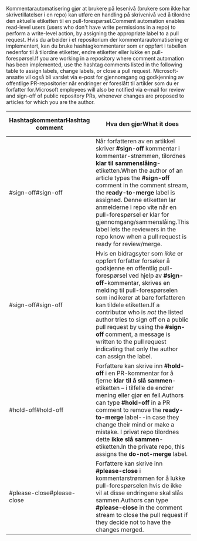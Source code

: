 <span data-ttu-id="67408-101">Kommentarautomatisering gjør at brukere på lesenivå (brukere som ikke har skrivetillatelser i en repo) kan utføre en handling på skrivenivå ved å tilordne den aktuelle etiketten til en pull-forespørsel.</span><span class="sxs-lookup"><span data-stu-id="67408-101">Comment automation enables read-level users (users who don't have write permissions in a repo) to perform a write-level action, by assigning the appropriate label to a pull request.</span></span> <span data-ttu-id="67408-102">Hvis du arbeider i et repositorium der kommentarautomatisering er implementert, kan du bruke hashtagkommentarer som er oppført i tabellen nedenfor til å tilordne etiketter, endre etiketter eller lukke en pull-forespørsel.</span><span class="sxs-lookup"><span data-stu-id="67408-102">If you are working in a repository where comment automation has been implemented, use the hashtag comments listed in the following table to assign labels, change labels, or close a pull request.</span></span> <span data-ttu-id="67408-103">Microsoft-ansatte vil også bli varslet via e-post for gjennomgang og godkjenning av offentlige PR-repositorier når endringer er foreslått til artikler som du er forfatter for.</span><span class="sxs-lookup"><span data-stu-id="67408-103">Microsoft employees will also be notified via e-mail for review and sign-off of public repository PRs, whenever changes are proposed to articles for which you are the author.</span></span>


| <span data-ttu-id="67408-104">Hashtagkommentar</span><span class="sxs-lookup"><span data-stu-id="67408-104">Hashtag comment</span></span> | <span data-ttu-id="67408-105">Hva den gjør</span><span class="sxs-lookup"><span data-stu-id="67408-105">What it does</span></span> | <span data-ttu-id="67408-106">Repo-tilgjengelighet</span><span class="sxs-lookup"><span data-stu-id="67408-106">Repo availability</span></span> |
| --- | --- | --- |
| <span data-ttu-id="67408-107">#sign-off</span><span class="sxs-lookup"><span data-stu-id="67408-107">#sign-off</span></span> |<span data-ttu-id="67408-108">Når forfatteren av en artikkel skriver **#sign-off** kommentar i kommentar-strømmen, tilordnes **klar til sammenslåing**-etiketten.</span><span class="sxs-lookup"><span data-stu-id="67408-108">When the author of an article types the **#sign-off** comment in the comment stream, the **ready-to-merge** label is assigned.</span></span> <span data-ttu-id="67408-109">Denne etiketten lar anmelderne i repo vite når en pull-forespørsel er klar for gjennomgang/sammenslåing.</span><span class="sxs-lookup"><span data-stu-id="67408-109">This label lets the reviewers in the repo know when a pull request is ready for review/merge.</span></span> |<span data-ttu-id="67408-110">Offentlig og privat</span><span class="sxs-lookup"><span data-stu-id="67408-110">Public and private</span></span> |
| <span data-ttu-id="67408-111">#sign-off</span><span class="sxs-lookup"><span data-stu-id="67408-111">#sign-off</span></span> |<span data-ttu-id="67408-112">Hvis en bidragsyter som *ikke* er oppført forfatter forsøker å godkjenne en offentlig pull-forespørsel ved hjelp av **#sign-off**-kommentar, skrives en melding til pull-forespørselen som indikerer at bare forfatteren kan tildele etiketten.</span><span class="sxs-lookup"><span data-stu-id="67408-112">If a contributor who is *not* the listed author tries to sign off on a public pull request by using the **#sign-off** comment, a message is written to the pull request indicating that only the author can assign the label.</span></span> |<span data-ttu-id="67408-113">Offentlig</span><span class="sxs-lookup"><span data-stu-id="67408-113">Public</span></span> |
| <span data-ttu-id="67408-114">#hold-off</span><span class="sxs-lookup"><span data-stu-id="67408-114">#hold-off</span></span> |<span data-ttu-id="67408-115">Forfattere kan skrive inn **#hold-off** i en PR-kommentar for å fjerne **klar til å slå sammen**-etiketten – i tilfelle de endrer mening eller gjør en feil.</span><span class="sxs-lookup"><span data-stu-id="67408-115">Authors can type **#hold-off** in a PR comment to remove the **ready-to-merge** label--in case they change their mind or make a mistake.</span></span> <span data-ttu-id="67408-116">I privat repo tilordnes dette **ikke slå sammen**-etiketten.</span><span class="sxs-lookup"><span data-stu-id="67408-116">In the private repo, this assigns the **do-not-merge** label.</span></span> |<span data-ttu-id="67408-117">Offentlig og privat</span><span class="sxs-lookup"><span data-stu-id="67408-117">Public and private</span></span> |
| <span data-ttu-id="67408-118">#please-close</span><span class="sxs-lookup"><span data-stu-id="67408-118">#please-close</span></span> |<span data-ttu-id="67408-119">Forfattere kan skrive inn **#please-close** i kommentarstrømmen for å lukke pull-forespørselen hvis de ikke vil at disse endringene skal slås sammen.</span><span class="sxs-lookup"><span data-stu-id="67408-119">Authors can type **#please-close** in the comment stream to close the pull request if they decide not to have the changes merged.</span></span> |<span data-ttu-id="67408-120">Offentlig</span><span class="sxs-lookup"><span data-stu-id="67408-120">Public</span></span> |
